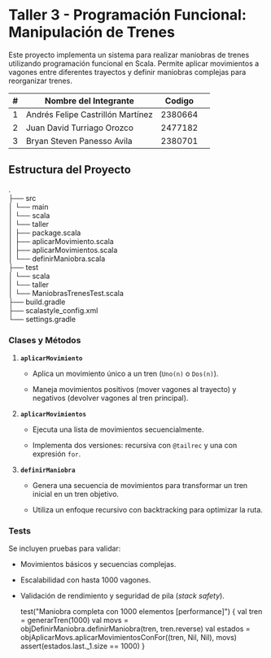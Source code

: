 # Taller 3 - Programación Funcional: Manipulación de Trenes

Este proyecto implementa un sistema para realizar maniobras de trenes utilizando programación funcional en Scala. Permite aplicar movimientos a vagones entre diferentes trayectos y definir maniobras complejas para reorganizar trenes.

| #  | Nombre del Integrante | Codigo                    |                     |
|----|-----------------------|-------------------------|----
| 1  | Andrés Felipe Castrillón Martínez | 2380664  |
| 2  | Juan David Turriago Orozco | 2477182           |
| 3  | Bryan Steven Panesso Avila | 2380701            |                    |

## Estructura del Proyecto
.  
├── src  
│ └── main  
│ └── scala  
│ └── taller  
│ ├── package.scala  
│ ├── aplicarMovimiento.scala  
│ ├── aplicarMovimientos.scala  
│ └── definirManiobra.scala  
├── test  
│ └── scala  
│ └── taller  
│ └── ManiobrasTrenesTest.scala  
├── build.gradle  
├── scalastyle_config.xml  
└── settings.gradle


### Clases y Métodos

1.  **`aplicarMovimiento`**

    -   Aplica un movimiento único a un tren (`Uno(n)`  o  `Dos(n)`).

    -   Maneja movimientos positivos (mover vagones al trayecto) y negativos (devolver vagones al tren principal).

2.  **`aplicarMovimientos`**

    -   Ejecuta una lista de movimientos secuencialmente.

    -   Implementa dos versiones: recursiva con  `@tailrec`  y una con expresión  `for`.

3.  **`definirManiobra`**

    -   Genera una secuencia de movimientos para transformar un tren inicial en un tren objetivo.

    -   Utiliza un enfoque recursivo con backtracking para optimizar la ruta.


### Tests

Se incluyen pruebas para validar:

-   Movimientos básicos y secuencias complejas.

-   Escalabilidad con hasta 1000 vagones.

-   Validación de rendimiento y seguridad de pila (_stack safety_).



    test("Maniobra completa con 1000 elementos [performance]") {
      val tren = generarTren(1000)
      val movs = objDefinirManiobra.definirManiobra(tren, tren.reverse)
      val estados = objAplicarMovs.aplicarMovimientosConFor((tren, Nil, Nil), movs)
      assert(estados.last._1.size == 1000)
    }